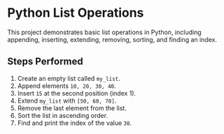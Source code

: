 # Python List Operations

This project demonstrates basic list operations in Python, including appending, inserting, extending, removing, sorting, and finding an index.

## Steps Performed

1. Create an empty list called `my_list`.
2. Append elements `10, 20, 30, 40`.
3. Insert `15` at the second position (index 1).
4. Extend `my_list` with `[50, 60, 70]`.
5. Remove the last element from the list.
6. Sort the list in ascending order.
7. Find and print the index of the value `30`.

